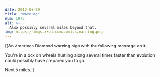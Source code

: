 ```yaml
---
date: 2012-06-29
title: "Warning"
num: 1075
alt: >-
  Also possibly several miles beyond that.
img: https://imgs.xkcd.com/comics/warning.png
---
```

[[An American Diamond warning sign with the following message on it:

You're in a box on wheels hurtling along several times faster than evolution could possibly have prepared you to go.

Next 5 miles.]]

